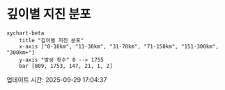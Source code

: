 # 깊이별 지진 분포

```mermaid
xychart-beta
    title "깊이별 지진 분포"
    x-axis ["0-10km", "11-30km", "31-70km", "71-150km", "151-300km", "300km+"]
    y-axis "발생 횟수" 0 --> 1755
    bar [809, 1753, 147, 21, 1, 2]
```

업데이트 시간: 2025-09-29 17:04:37
